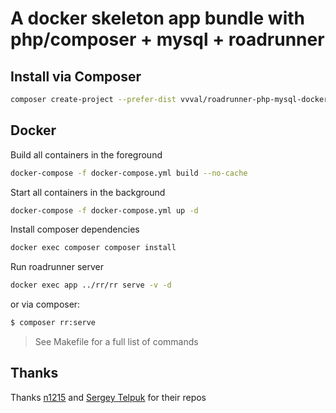 # A docker skeleton app bundle with php/composer + mysql + roadrunner

## Install via Composer
```bash
composer create-project --prefer-dist vvval/roadrunner-php-mysql-docker-skeleton your_app
```

## Docker
Build all containers in the foreground
```bash
docker-compose -f docker-compose.yml build --no-cache
```

Start all containers in the background
```bash
docker-compose -f docker-compose.yml up -d
```

Install composer dependencies
```bash
docker exec composer composer install
```

Run roadrunner server
```bash
docker exec app ../rr/rr serve -v -d
```

or via composer:
```bash
$ composer rr:serve
```
> See Makefile for a full list of commands

## Thanks
Thanks [n1215](https://github.com/n1215/roadrunner-docker-skeleton) and [Sergey Telpuk](https://github.com/sergey-telpuk/roadrunner-docker-skeleton) for their repos
